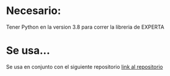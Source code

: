 # Necesario:

Tener Python en la version 3.8 para correr la libreria de EXPERTA

# Se usa...
Se usa en conjunto con el siguiente repositorio [link al repositorio](https://github.com/jeantpdev/sbr-sistema-digestivo)


